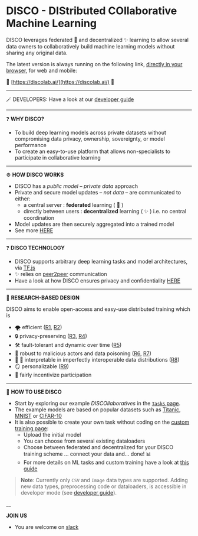 # **DISCO** - DIStributed COllaborative Machine Learning



DISCO leverages federated :star2: and decentralized :sparkles: learning to allow several data owners to collaboratively build machine learning models without sharing any original data.

The latest version is always running on the following link, [directly in your browser](https://discolab.ai/), for web and mobile:

 :man_dancing: [https://discolab.ai/](https://discolab.ai/) :man_dancing:

___
:magic_wand: DEVELOPERS: Have a look at our [developer guide](DEV.md)
___

:question: **WHY DISCO?** 
- To build deep learning models across private datasets without compromising data privacy, ownership, sovereignty, or model performance
- To create an easy-to-use platform that allows non-specialists to participate in collaborative learning

___

:gear: **HOW DISCO WORKS**
- DISCO has a *public model – private data* approach
- Private and secure model updates – *not data* – are communicated to either:
	- a central server : **federated** learning ( :star2: )
	- directly between users : **decentralized** learning ( :sparkles: ) i.e. no central coordination
- Model updates are then securely aggregated into a trained model
- See more [HERE](https://discolab.ai/#/information)

___
:question: **DISCO TECHNOLOGY** 
- DISCO supports arbitrary deep learning tasks and model architectures, via [TF.js](https://www.tensorflow.org/js)
- :sparkles: relies on [peer2peer](https://peerjs.com/) communication
- Have a look at how DISCO ensures privacy and confidentiality [HERE](docs/PRIVACY.md)

___

:test_tube: **RESEARCH-BASED DESIGN** 

DISCO aims to enable open-access and easy-use distributed training which is
- :tornado: efficient ([R1](https://github.com/epfml/powergossip), [R2](https://github.com/epfml/ChocoSGD)) 
- :lock: privacy-preserving ([R3](https://eprint.iacr.org/2017/281.pdf), [R4](https://arxiv.org/abs/2006.04747))
- :hammer_and_wrench: fault-tolerant and dynamic over time ([R5](https://arxiv.org/abs/1910.12308))
- :ninja: robust to malicious actors and data poisoning ([R6](https://arxiv.org/abs/2012.10333), [R7](https://arxiv.org/abs/2006.09365))
- :apple: :banana: interpretable in imperfectly interoperable data distributions ([R8](https://arxiv.org/abs/2107.06580))
- :mirror: personalizable  ([R9](https://arxiv.org/abs/2103.00710))
- :carrot: fairly incentivize participation


___


:checkered_flag: **HOW TO USE DISCO**
- Start by exploring our example *DISCOllaboratives* in the [`Tasks` page](https://discolab.ai/#/list). 
- The example models are based on popular datasets such as [Titanic](https://www.kaggle.com/c/titanic), [MNIST](https://www.kaggle.com/c/digit-recognizer) or [CIFAR-10](https://www.kaggle.com/pankrzysiu/cifar10-python)
- It is also possible to create your own task without coding on the [custom training page](https://discolab.ai/#/create):
	- Upload the initial model
	- You can choose from several existing dataloaders
	- Choose between federated and decentralized for your DISCO training scheme ... connect your data and... done! :bar_chart:
	- For more details on ML tasks and custom training have a look at [this guide](./docs/TASK.md)

> **Note**: Currently only `CSV` and `Image` data types are supported. Adding new data types, preprocessing code or dataloaders, is accessible in developer mode (see [developer guide](https://github.com/epfml/disco/blob/develop/DEV.md)).

__

**JOIN US** 
- You are welcome on [slack](https://join.slack.com/t/disco-decentralized/shared_invite/zt-fpsb7c9h-1M9hnbaSonZ7lAgJRTyNsw)
